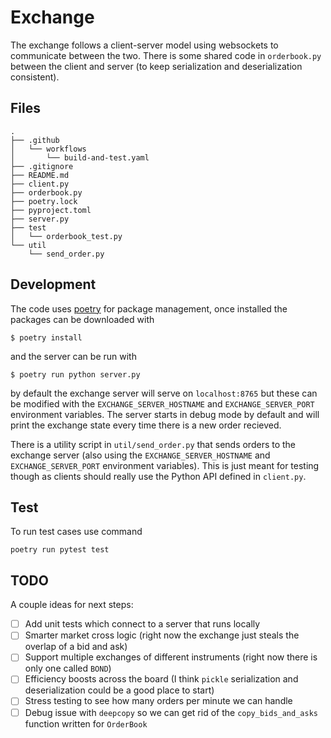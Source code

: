 # Exchange

The exchange follows a client-server model using websockets to communicate between the two. There is some shared code in `orderbook.py` between the client and server (to keep serialization and deserialization consistent).

## Files

```
.
├── .github
│   └── workflows
│       └── build-and-test.yaml
├── .gitignore
├── README.md
├── client.py
├── orderbook.py
├── poetry.lock
├── pyproject.toml
├── server.py
├── test
│   └── orderbook_test.py
└── util
    └── send_order.py
```

## Development

The code uses [poetry](https://python-poetry.org/) for package management, once installed the packages can be downloaded with
```
$ poetry install
```
and the server can be run with
```
$ poetry run python server.py
```
by default the exchange server will serve on `localhost:8765` but these can be modified with the `EXCHANGE_SERVER_HOSTNAME` and `EXCHANGE_SERVER_PORT` environment variables. The server starts in debug mode by default and will print the exchange state every time there is a new order recieved.

There is a utility script in `util/send_order.py` that sends orders to the exchange server (also using the `EXCHANGE_SERVER_HOSTNAME` and `EXCHANGE_SERVER_PORT` environment variables). This is just meant for testing though as clients should really use the Python API defined in `client.py`.

## Test

To run test cases use command
```
poetry run pytest test
```

## TODO

A couple ideas for next steps:
- [ ] Add unit tests which connect to a server that runs locally
- [ ] Smarter market cross logic (right now the exchange just steals the overlap of a bid and ask)
- [ ] Support multiple exchanges of different instruments (right now there is only one called `BOND`)
- [ ] Efficiency boosts across the board (I think `pickle` serialization and deserialization could be a good place to start)
- [ ] Stress testing to see how many orders per minute we can handle
- [ ] Debug issue with `deepcopy` so we can get rid of the `copy_bids_and_asks` function written for `OrderBook`
